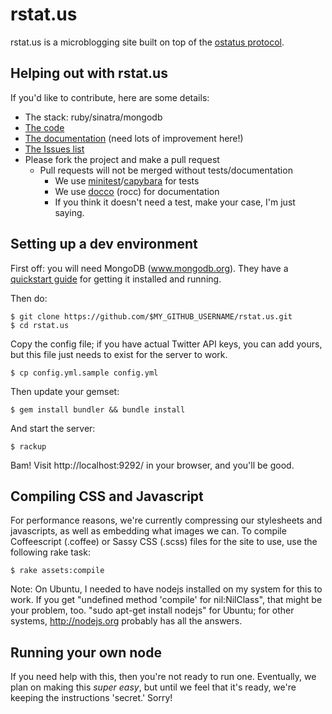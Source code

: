 rstat.us
========

rstat.us is a microblogging site built on top of the [ostatus
protocol](http://status.net/wiki/OStatus).

## Helping out with rstat.us

If you'd like to contribute, here are some details:

- The stack: ruby/sinatra/mongodb
- [The code](http://github.com/hotsh/rstat.us)
- [The documentation](http://hotsh.github.com/rstat.us/) (need
  lots of improvement here!)
- [The Issues list](http://github.com/hotsh/rstat.us/issues)
- Please fork the project and make a pull request
  - Pull requests will not be merged without tests/documentation
    - We use [minitest](https://github.com/seattlerb/minitest)/[capybara](https://github.com/jnicklas/capybara) for tests
    - We use [docco](https://github.com/jashkenas/docco) (rocc) for documentation
    - If you think it doesn't need a test, make your case, I'm just saying.

Setting up a dev environment
----------------------------

First off: you will need MongoDB (www.mongodb.org).  They have a [quickstart guide](http://www.mongodb.org/display/DOCS/Quickstart) for getting it installed and running.

Then do:

    $ git clone https://github.com/$MY_GITHUB_USERNAME/rstat.us.git
    $ cd rstat.us

Copy the config file; if you have actual Twitter API keys, you can add yours, but this file just needs to exist for the server to work.

    $ cp config.yml.sample config.yml

Then update your gemset:

    $ gem install bundler && bundle install

And start the server:

    $ rackup

Bam! Visit http://localhost:9292/ in your browser, and you'll be good.
    
Compiling CSS and Javascript
----------------------------

For performance reasons, we're currently compressing our stylesheets and javascripts, as well as embedding what images we can. To compile Coffeescript (.coffee) or Sassy CSS (.scss) files for the site to use, use the following rake task:

    $ rake assets:compile

Note: On Ubuntu, I needed to have nodejs installed on my system for this to work.  If you get "undefined method 'compile' for nil:NilClass", that might be your problem, too.  "sudo apt-get install nodejs" for Ubuntu; for other systems, http://nodejs.org probably has all the answers.

Running your own node
---------------------

If you need help with this, then you're not ready to run one.
Eventually, we plan on making this _super easy_, but until we feel that
it's ready, we're keeping the instructions 'secret.' Sorry!
